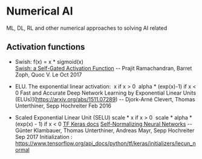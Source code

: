 # Numerical AI
ML, DL, RL and other numerical  approaches to solving AI related  

## Activation functions

*  Swish:  f(x) = x * sigmoid(x)    
[Swish: a Self-Gated Activation Function](https://arxiv.org/abs/1710.05941v1) -- Prajit Ramachandran, Barret Zoph, Quoc V. Le
Oct 2017

* ELU. The exponential linear activation: 
x if x > 0 
alpha * (exp(x)-1) if x < 0
Fast and Accurate Deep Network Learning by Exponential Linear Units (ELUs)](https://arxiv.org/abs/1511.07289) -- Djork-Arné Clevert, Thomas Unterthiner, Sepp Hochreiter
Feb 2016

* Scaled Exponential Linear Unit (SELU)
scale * x if x > 0 
scale * alpha * (exp(x) - 1) if x < 0
[TF Keras docs](https://www.tensorflow.org/api_docs/python/tf/keras/activations/selu)
[Self-Normalizing Neural Networks](https://arxiv.org/abs/1706.02515)  -- Günter Klambauer, Thomas Unterthiner, Andreas Mayr, Sepp Hochreiter
Sep 2017
 Initialization : https://www.tensorflow.org/api_docs/python/tf/keras/initializers/lecun_normal 
